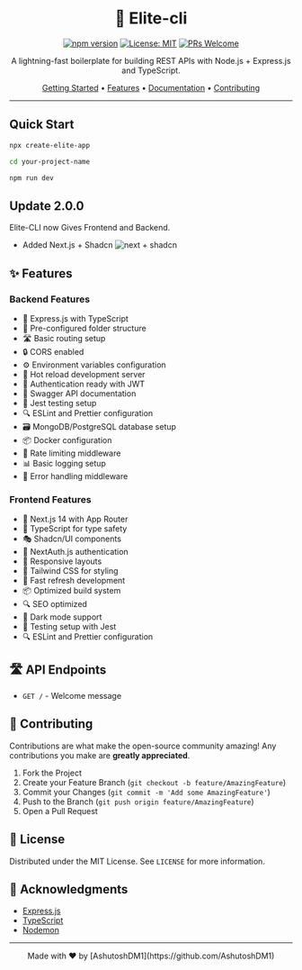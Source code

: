 <div align="center">

# 🚀 Elite-cli

[![npm version](https://img.shields.io/npm/v/create-elite-app.svg)](https://www.npmjs.com/package/create-elite-app)
[![License: MIT](https://img.shields.io/badge/License-MIT-yellow.svg)](https://opensource.org/licenses/MIT)
[![PRs Welcome](https://img.shields.io/badge/PRs-welcome-brightgreen.svg)](http://makeapullrequest.com)

A lightning-fast boilerplate for building REST APIs with Node.js + Express.js and TypeScript.

[Getting Started](#getting-started) • [Features](#features) • [Documentation](#project-structure) • [Contributing](#contributing)

</div>

---

## Quick Start

```bash
npx create-elite-app
```

```bash
cd your-project-name
```

```bash
npm run dev
```


## Update 2.0.0 

Elite-CLI now Gives Frontend and Backend.

- Added Next.js + Shadcn 
![next + shadcn](https://res.cloudinary.com/dnvl8mqba/image/upload/v1734442463/Elite-CLI/Screenshot_2024-12-17_190143_py46ue.png)


## ✨ Features

### Backend Features
  
- 🚀 Express.js with TypeScript
- 📁 Pre-configured folder structure
- 🛣️ Basic routing setup
- 🔒 CORS enabled
- ⚙️ Environment variables configuration
- 🔄 Hot reload development server
- 🔐 Authentication ready with JWT
- 📝 Swagger API documentation
- 🧪 Jest testing setup
- 🔍 ESLint and Prettier configuration
- 🗃️ MongoDB/PostgreSQL database setup
- 📦 Docker configuration
- 🚦 Rate limiting middleware
- 📊 Basic logging setup
- 🔨 Error handling middleware

### Frontend Features

- 🎨 Next.js 14 with App Router
- 🎯 TypeScript for type safety
- 🎭 Shadcn/UI components
- 🔐 NextAuth.js authentication
- 📱 Responsive layouts
- 🎨 Tailwind CSS for styling
- 🏃 Fast refresh development
- 📦 Optimized build system
- 🔍 SEO optimized
- 🌙 Dark mode support
- 🧪 Testing setup with Jest
- 🔍 ESLint and Prettier configuration

## 🛣️ API Endpoints

- `GET /` - Welcome message

## 🤝 Contributing

Contributions are what make the open-source community amazing! Any contributions you make are **greatly appreciated**.

1. Fork the Project
2. Create your Feature Branch (`git checkout -b feature/AmazingFeature`)
3. Commit your Changes (`git commit -m 'Add some AmazingFeature'`)
4. Push to the Branch (`git push origin feature/AmazingFeature`)
5. Open a Pull Request

## 📝 License

Distributed under the MIT License. See `LICENSE` for more information.

## 🙏 Acknowledgments

- [Express.js](https://expressjs.com/)
- [TypeScript](https://www.typescriptlang.org/)
- [Nodemon](https://nodemon.io/)

---

<div align="center">
Made with ❤️ by [AshutoshDM1](https://github.com/AshutoshDM1)
</div>
